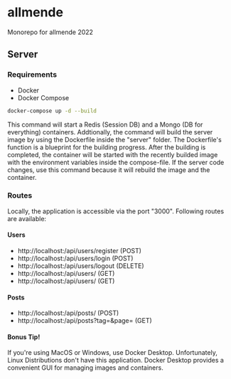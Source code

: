# allmende

Monorepo for allmende 2022

## Server

### Requirements
- Docker
- Docker Compose
```bash
docker-compose up -d --build
```
This command will start a Redis (Session DB) and a Mongo (DB for everything) containers. Addtionally, the command will build the server image by using the Dockerfile inside the "server" folder. The Dockerfile's function is a blueprint for the building progress. After the building is completed, the container will be started with the recently builded image with the environment variables inside the compose-file. If the server code changes, use this command because it will rebuild the image and the container.

### Routes
Locally, the application is accessible via the port "3000".
Following routes are available:
#### Users
- http://localhost:<PORT>/api/users/register (POST)
- http://localhost:<PORT>/api/users/login (POST)
- http://localhost:<PORT>/api/users/logout (DELETE)
- http://localhost:<PORT>/api/users/ (GET)
- http://localhost:<PORT>/api/users/<id> (GET)
#### Posts
- http://localhost:<PORT>/api/posts/ (POST)
- http://localhost:<PORT>/api/posts?tag=<TAG>&page=<PAGE> (GET)

#### Bonus Tip!
If you're using MacOS or Windows, use Docker Desktop. Unfortunately, Linux Distributions don't have this application. Docker Desktop provides a convenient GUI for managing images and containers. 